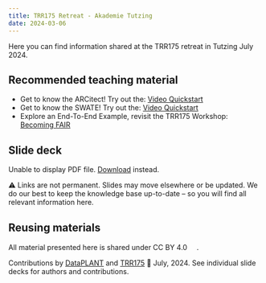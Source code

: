 ```yaml
---
title: TRR175 Retreat - Akademie Tutzing
date: 2024-03-06
---
```


Here you can find information shared at the TRR175 retreat in Tutzing July 2024. 

## Recommended teaching material
- Get to know the ARCitect! Try out the: <a href=../../../guides/arcitect_QuickStart_Videos.html target=_blank>Video Quickstart</a>
- Get to know the SWATE! Try out the: <a href=../../../guides/swate_QuickStart_Videos.html target=_blank>Video Quickstart</a>
- Explore an End-To-End Example, revisit the TRR175 Workshop: <a href=../2024-02-13-TRR175-Becoming-FAIR/index.html target=_blank>Becoming FAIR</a>

## Slide deck


<html>
  <body>
    <object data="./2024_INF_Tutzing_presentation_CSB.pdf" type="application/pdf" width="100%" height="500px">
      <p>Unable to display PDF file. <a href="./2024_INF_Tutzing_presentation_CSB.pdf">Download</a> instead.</p>
    </object>
  </body>
</html>


:warning: Links are not permanent. Slides may move elsewhere or be updated. We do our best to keep the knowledge base up-to-date &ndash; so you will find all relevant information here.

## Reusing materials

All material presented here is shared under CC BY 4.0 <a href="https://creativecommons.org/licenses/by/4.0/"><img src="https://mirrors.creativecommons.org/presskit/buttons/88x31/svg/by.svg" style="height:15px"></a>.

Contributions by [DataPLANT](https://nfdi4plants.org/) and [TRR175](https://ceplas.eu) 📆 July, 2024. See individual slide decks for authors and contributions.

